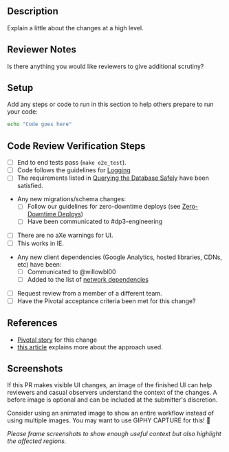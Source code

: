 ## Description

Explain a little about the changes at a high level.

## Reviewer Notes

Is there anything you would like reviewers to give additional scrutiny?

## Setup

Add any steps or code to run in this section to help others prepare to run your code:

```sh
echo "Code goes here"
```

## Code Review Verification Steps

* [ ] End to end tests pass (`make e2e_test`).
* [ ] Code follows the guidelines for [Logging](./docs/backend.md#logging)
* [ ] The requirements listed in
 [Querying the Database Safely](./docs/backend.md#querying-the-database-safely)
 have been satisfied.
* Any new migrations/schema changes:
  * [ ] Follow our guidelines for zero-downtime deploys (see [Zero-Downtime Deploys](./docs/database.md#zero-downtime-migrations))
  * [ ] Have been communicated to #dp3-engineering
* [ ] There are no aXe warnings for UI.
* [ ] This works in IE.
* Any new client dependencies (Google Analytics, hosted libraries, CDNs, etc) have been:
  * [ ] Communicated to @willowbl00
  * [ ] Added to the list of [network dependencies](https://github.com/transcom/mymove#client-network-dependencies)
* [ ] Request review from a member of a different team.
* [ ] Have the Pivotal acceptance criteria been met for this change?

## References

* [Pivotal story](tbd) for this change
* [this article](tbd) explains more about the approach used.

## Screenshots

If this PR makes visible UI changes, an image of the finished UI can help reviewers and casual
observers understand the context of the changes. A before image is optional and
can be included at the submitter's discretion.

Consider using an animated image to show an entire workflow instead of using multiple images. You may want to use GIPHY CAPTURE for this! 📸

_Please frame screenshots to show enough useful context but also highlight the affected regions._
